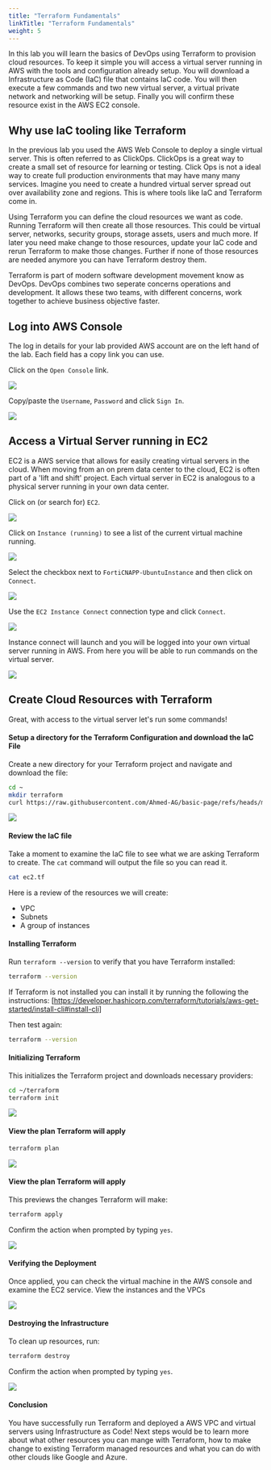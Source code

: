```yaml
---
title: "Terraform Fundamentals"
linkTitle: "Terraform Fundamentals"
weight: 5
---
```


In this lab you will learn the basics of DevOps using Terraform to provision cloud resources.  To keep it simple you will access a virtual server running in AWS with the tools and configuration already setup.  You will download a Infrastructure as Code (IaC) file that contains IaC code.  You will then execute a few commands and two new virtual server, a virtual private network and networking will be setup.  Finally you will confirm these resource exist in the AWS EC2 console.

## Why use IaC tooling like Terraform

In the previous lab you used the AWS Web Console to deploy a single virtual server.  This is often referred to as ClickOps.  ClickOps is a great way to create a small set of resource for learning or testing.  Click Ops is not a ideal way to create full production environments that may have many many services.  Imagine you need to create a hundred virtual server spread out over availability zone and regions.  This is where tools like IaC and Terraform come in.

Using Terraform you can define the cloud resources we want as code.  Running Terraform will then create all those resources.  This could be virtual server, networks, security groups, storage assets, users and much more. If later you need make change to those resources, update your IaC code and rerun Terraform to make those changes.  Further if none of those resources are needed anymore you can have Terraform destroy them.

Terraform is part of modern software development movement know as DevOps.  DevOps combines two seperate concerns operations and development.  It allows these two teams, with different concerns, work together to achieve business objective faster.

## Log into AWS Console

The log in details for your lab provided AWS account are on the left hand of the lab.  Each field has a copy link you can use.

Click on the `Open Console` link.

![](img/qwiklabs-lab-details.png)

Copy/paste the `Username`, `Password` and click `Sign In`.

![](img/aws-login.png)

## Access a Virtual Server running in EC2

EC2 is a AWS service that allows for easily creating virtual servers in the cloud.  When moving from an on prem data center to the cloud, EC2 is often part of a 'lift and shift' project.  Each virtual server in EC2 is analogous to a physical server running in your own data center.

Click on (or search for) `EC2`.

![](img/aws-console-us-east-1.png)

Click on `Instance (running)` to see a list of the current virtual machine running.

![](img/aws-ec2-default.png)

Select the checkbox next to `FortiCNAPP-UbuntuInstance` and then click on `Connect`.

![](img/aws-ec2-select-vm.png)

Use the `EC2 Instance Connect` connection type and click `Connect`.

![](img/aws-ec2-instance-connect.png)

Instance connect will launch and you will be logged into your own virtual server running in AWS.  From here you will be able to run commands on the virtual server.

![](img/ec2-instance-connect-terminal.png)

## Create Cloud Resources with Terraform

Great, with access to the virtual server let's run some commands!

#### Setup a directory for the Terraform Configuration and download the IaC File

Create a new directory for your Terraform project and navigate and download the file:

```bash
cd ~
mkdir terraform
curl https://raw.githubusercontent.com/Ahmed-AG/basic-page/refs/heads/main/ec2.tf > ~/terraform/ec2.tf
```

![](img/ec2-create-download-terraform.png)

#### Review the IaC file

Take a moment to examine the IaC file to see what we are asking Terraform to create. The `cat` command will output the file so you can read it.

```bash
cat ec2.tf
```

Here is a review of the resources we will create:
- VPC
- Subnets
- A group of instances

#### Installing Terraform
Run `terraform --version` to verify that you have Terraform installed:

```bash
terraform --version
```

If Terraform is not installed you can install it by running the following the instructions: [https://developer.hashicorp.com/terraform/tutorials/aws-get-started/install-cli#install-cli]

Then test again:
```bash
terraform --version
```

#### Initializing Terraform 

This initializes the Terraform project and downloads necessary providers:

```bash
cd ~/terraform
terraform init
```

![](img/ec2-init-terraform.png)

#### View the plan Terraform will apply

```bash
terraform plan
```

![](img/ec2-terraform-plan.png)

#### View the plan Terraform will apply

This previews the changes Terraform will make:

```bash
terraform apply
```

Confirm the action when prompted by typing `yes`.

![](img/ec2-terrafrom-apply.png)

#### Verifying the Deployment

Once applied, you can check the virtual machine in the AWS console and examine the EC2 service. View the instances and the VPCs

![](img/ec2-review-instances.png)

#### Destroying the Infrastructure

To clean up resources, run:

```bash
terraform destroy
```
Confirm the action when prompted by typing `yes`.

![](img/ec2-terraform-destroy.png)

#### Conclusion
You have successfully run Terraform and deployed a AWS VPC and virtual servers using Infrastructure as Code! Next steps would be to learn more about what other resources you can mange with Terraform, how to make change to existing Terraform managed resources and what you can do with other clouds like Google and Azure.